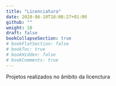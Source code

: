```yaml
---
title: "Licenciatura"
date: 2020-06-10T18:08:27+01:00
github: ""
weight: 10
draft: false
bookCollapseSection: true
# bookFlatSection: false
# bookToc: true
# bookHidden: false
# bookComments: true
---
```


Projetos realizados no âmbito da licenctura